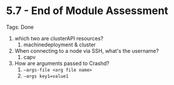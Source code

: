 # 5.7 - End of Module Assessment

Tags: Done

1. which two are clusterAPI resources?
    1. machinedeployment & cluster
2. When connecting to a node via SSH, what's the username?
    1. capv
3. How are arguments passed to Crashd?
    1. `—args-file <arg file name>`
    2. `—args key1=value1`
